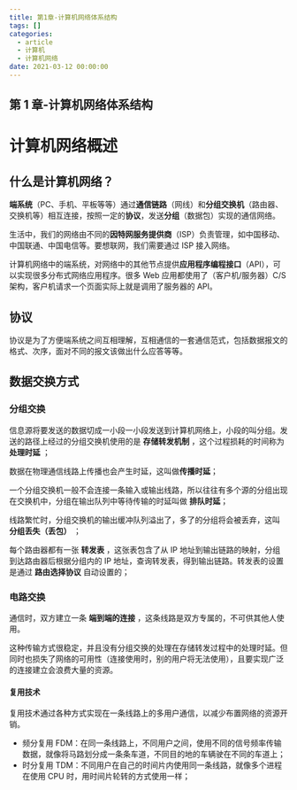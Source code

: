 ```yaml
---
title: 第1章-计算机网络体系结构
tags: []
categories:
  - article
  - 计算机
  - 计算机网络
date: 2021-03-12 00:00:00
---
```


<style>
.center {
width: auto;
display: table;
margin - left: auto;
margin - right: auto;
}
// 图片居中
img {
position: relative;
left: 50%;
transform: translateX(-50%);
}
</style>

## 第 1 章-计算机网络体系结构

# 计算机网络概述

## 什么是计算机网络？

**端系统**（PC、手机、平板等等）通过**通信链路**（网线）和**分组交换机**（路由器、交换机等）相互连接，按照一定的**协议**，发送**分组**（数据包）实现的通信网络。

生活中，我们的网络由不同的**因特网服务提供商**（ISP）负责管理，如中国移动、中国联通、中国电信等。要想联网，我们需要通过 ISP 接入网络。

计算机网络中的端系统，对网络中的其他节点提供**应用程序编程接口**（API），可以实现很多分布式网络应用程序。很多 Web 应用都使用了（客户机/服务器）C/S 架构，客户机请求一个页面实际上就是调用了服务器的 API。

## 协议

协议是为了方便端系统之间互相理解，互相通信的一套通信范式，包括数据报文的格式、次序，面对不同的报文该做出什么应答等等。

## 数据交换方式

### 分组交换

信息源将要发送的数据切成一小段一小段发送到计算机网络上，小段的叫分组。发送的路径上经过的分组交换机使用的是 **存储转发机制** ，这个过程损耗的时间称为 **处理时延** ；

数据在物理通信线路上传播也会产生时延，这叫做**传播时延**；

一个分组交换机一般不会连接一条输入或输出线路，所以往往有多个源的分组出现在交换机中，分组在输出队列中等待传输的时延叫做 **排队时延**；

线路繁忙时，分组交换机的输出缓冲队列溢出了，多了的分组将会被丢弃，这叫 **分组丢失（丢包）** ；

每个路由器都有一张 **转发表** ，这张表包含了从 IP 地址到输出链路的映射，分组到达路由器后根据分组内的 IP 地址，查询转发表，得到输出链路。转发表的设置是通过 **路由选择协议** 自动设置的；

### 电路交换

通信时，双方建立一条 **端到端的连接** ，这条线路是双方专属的，不可供其他人使用。

这种传输方式很稳定，并且没有分组交换的处理在存储转发过程中的处理时延。但同时也损失了网络的可用性（连接使用时，别的用户将无法使用），且要实现广泛的连接建立会浪费大量的资源。

#### 复用技术

复用技术通过各种方式实现在一条线路上的多用户通信，以减少布置网络的资源开销。

- 频分复用 FDM：在同一条线路上，不同用户之间，使用不同的信号频率传输数据，就像将马路划分成一条条车道，不同目的地的车辆驶在不同的车道上；
- 时分复用 TDM：不同用户在自己的时间片内使用同一条线路，就像多个进程在使用 CPU 时，用时间片轮转的方式使用一样；

###

